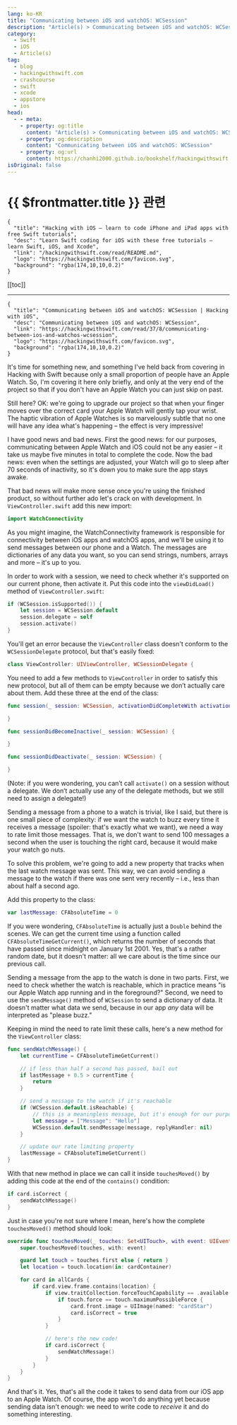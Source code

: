 ```yaml
---
lang: ko-KR
title: "Communicating between iOS and watchOS: WCSession"
description: "Article(s) > Communicating between iOS and watchOS: WCSession"
category:
  - Swift
  - iOS
  - Article(s)
tag: 
  - blog
  - hackingwithswift.com
  - crashcourse
  - swift
  - xcode
  - appstore
  - ios  
head:
  - - meta:
    - property: og:title
      content: "Article(s) > Communicating between iOS and watchOS: WCSession"
    - property: og:description
      content: "Communicating between iOS and watchOS: WCSession"
    - property: og:url
      content: https://chanhi2000.github.io/bookshelf/hackingwithswift.com/read/37/08-communicating-between-ios-and-watchos-wcsession.html
isOriginal: false
---
```


# {{ $frontmatter.title }} 관련

```component VPCard
{
  "title": "Hacking with iOS – learn to code iPhone and iPad apps with free Swift tutorials",
  "desc": "Learn Swift coding for iOS with these free tutorials – learn Swift, iOS, and Xcode",
  "link": "/hackingwithswift.com/read/README.md",
  "logo": "https://hackingwithswift.com/favicon.svg",
  "background": "rgba(174,10,10,0.2)"
}
```

[[toc]]

---

```component VPCard
{
  "title": "Communicating between iOS and watchOS: WCSession | Hacking with iOS",
  "desc": "Communicating between iOS and watchOS: WCSession",
  "link": "https://hackingwithswift.com/read/37/8/communicating-between-ios-and-watchos-wcsession",
  "logo": "https://hackingwithswift.com/favicon.svg",
  "background": "rgba(174,10,10,0.2)"
}
```

It's time for something new, and something I've held back from covering in Hacking with Swift because only a small proportion of people have an Apple Watch. So, I'm covering it here only briefly, and only at the very end of the project so that if you don't have an Apple Watch you can just skip on past.

Still here? OK: we're going to upgrade our project so that when your finger moves over the correct card your Apple Watch will gently tap your wrist. The haptic vibration of Apple Watches is so marvelously subtle that no one will have any idea what's happening – the effect is very impressive!

I have good news and bad news. First the good news: for our purposes, communicating between Apple Watch and iOS could not be any easier – it take us maybe five minutes in total to complete the code. Now the bad news: even when the settings are adjusted, your Watch will go to sleep after 70 seconds of inactivity, so it's down you to make sure the app stays awake.

That bad news will make more sense once you're using the finished product, so without further ado let's crack on with development. In <FontIcon icon="fa-brands fa-swift"/>`ViewController.swift` add this new import:

```swift
import WatchConnectivity
```

As you might imagine, the WatchConnectivity framework is responsible for connectivity between iOS apps and watchOS apps, and we'll be using it to send messages between our phone and a Watch. The messages are dictionaries of any data you want, so you can send strings, numbers, arrays and more – it's up to you.

In order to work with a session, we need to check whether it's supported on our current phone, then activate it. Put this code into the `viewDidLoad()` method of <FontIcon icon="fa-brands fa-swift"/>`ViewController.swift`:

```swift
if (WCSession.isSupported()) {
    let session = WCSession.default
    session.delegate = self
    session.activate()
}
```

You'll get an error because the `ViewController` class doesn't conform to the `WCSessionDelegate` protocol, but that's easily fixed:

```swift
class ViewController: UIViewController, WCSessionDelegate {
```

You need to add a few methods to `ViewController` in order to satisfy this new protocol, but all of them can be empty because we don’t actually care about them. Add these three at the end of the class:

```swift
func session(_ session: WCSession, activationDidCompleteWith activationState: WCSessionActivationState, error: Error?) {

}

func sessionDidBecomeInactive(_ session: WCSession) {

}

func sessionDidDeactivate(_ session: WCSession) {

}
```

(Note: if you were wondering, you can’t call `activate()` on a session without a delegate. We don’t actually use any of the delegate methods, but we still need to assign a delegate!)

Sending a message from a phone to a watch is trivial, like I said, but there is one small piece of complexity: if we want the watch to buzz every time it receives a message (spoiler: that's exactly what we want), we need a way to rate limit those messages. That is, we don't want to send 100 messages a second when the user is touching the right card, because it would make your watch go nuts.

To solve this problem, we're going to add a new property that tracks when the last watch message was sent. This way, we can avoid sending a message to the watch if there was one sent very recently – i.e., less than about half a second ago.

Add this property to the class:

```swift
var lastMessage: CFAbsoluteTime = 0
```

If you were wondering, `CFAbsoluteTime` is actually just a `Double` behind the scenes. We can get the current time using a function called `CFAbsoluteTimeGetCurrent()`, which returns the number of seconds that have passed since midnight on January 1st 2001. Yes, that's a rather random date, but it doesn't matter: all we care about is the time since our previous call.

Sending a message from the app to the watch is done in two parts. First, we need to check whether the watch is reachable, which in practice means "is our Apple Watch app running and in the foreground?" Second, we need to use the `sendMessage()` method of `WCSession` to send a dictionary of data. It doesn't matter what data we send, because in our app *any* data will be interpreted as "please buzz."

Keeping in mind the need to rate limit these calls, here's a new method for the `ViewController` class:

```swift
func sendWatchMessage() {
    let currentTime = CFAbsoluteTimeGetCurrent()

    // if less than half a second has passed, bail out
    if lastMessage + 0.5 > currentTime {
        return
    }

    // send a message to the watch if it's reachable
    if (WCSession.default.isReachable) {
        // this is a meaningless message, but it's enough for our purposes
        let message = ["Message": "Hello"]
        WCSession.default.sendMessage(message, replyHandler: nil)
    }

    // update our rate limiting property
    lastMessage = CFAbsoluteTimeGetCurrent()
}
```

With that new method in place we can call it inside `touchesMoved()` by adding this code at the end of the `contains()` condition:

```swift
if card.isCorrect {
    sendWatchMessage()
}
```

Just in case you're not sure where I mean, here's how the complete `touchesMoved()` method should look:

```swift
override func touchesMoved(_ touches: Set<UITouch>, with event: UIEvent?) {
    super.touchesMoved(touches, with: event)

    guard let touch = touches.first else { return }
    let location = touch.location(in: cardContainer)

    for card in allCards {
        if card.view.frame.contains(location) {
            if view.traitCollection.forceTouchCapability == .available {
                if touch.force == touch.maximumPossibleForce {
                    card.front.image = UIImage(named: "cardStar")
                    card.isCorrect = true
                }
            }

            // here's the new code!
            if card.isCorrect {
                sendWatchMessage()
            }
        }
    }
}
```

And that's it. Yes, that's all the code it takes to send data from our iOS app to an Apple Watch. Of course, the app won't do anything yet because sending data isn't enough: we need to write code to *receive* it and do something interesting.

